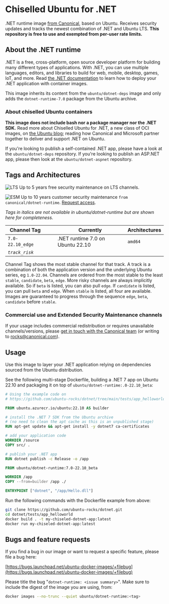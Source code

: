 # Chiselled Ubuntu for .NET

.NET runtime image [from Canonical](https://ubuntu.com/security/docker-images), based on Ubuntu. Receives security updates and tracks the newest combination of .NET and Ubuntu LTS.
**This repository is free to use and exempted from per-user rate limits.**


## About the .NET runtime

.NET is a free, cross-platform, open source developer platform for building many different types of applications. With .NET, you can use multiple languages, editors, and libraries to build for web, mobile, desktop, games, IoT, and more.
Read [the .NET documentation](https://docs.microsoft.com/en-us/dotnet/core/deploying/) to learn how to deploy your .NET application with container images.

This image inherits its content from the `ubuntu/dotnet-deps` image and only adds the `dotnet-runtime-7.0` package from the Ubuntu archive.

### About chiselled Ubuntu containers

**This image does not include bash nor a package manager nor the .NET SDK.**
Read more about Chiselled Ubuntu for .NET, a new class of OCI images, on [the Ubuntu blog](https://ubuntu.com/blog/install-dotnet-on-ubuntu); reading how Canonical and Microsoft partner together to deliver and support .NET on Ubuntu.

If you're looking to publish a self-contained .NET app, please have a look at the `ubuntu/dotnet-deps` repository.
If you're looking to publish an ASP.NET app, please then look at the `ubuntu/dotnet-aspnet` repository.


## Tags and Architectures
![LTS](https://assets.ubuntu.com/v1/0a5ff561-LTS%402x.png?h=17)
Up to 5 years free security maintenance on LTS channels.

![ESM](https://assets.ubuntu.com/v1/572f3fbd-ESM%402x.png?h=17)
Up to 10 years customer security maintenance `from canonical/dotnet-runtime`. [Request access](https://ubuntu.com/security/docker-images#get-in-touch).

_Tags in italics are not available in ubuntu/dotnet-runtime but are shown here for completeness._

| Channel Tag | | | Currently | Architectures |
|---|---|---|---|---|
 | `7.0-22.10_edge` &nbsp;&nbsp; |  | | .NET runtime 7.0 on Ubuntu&nbsp;22.10&nbsp;| `amd64` |
| _`track_risk`_ |

Channel Tag shows the most stable channel for that track. A track is a combination of both the application version and the underlying Ubuntu series, eg `1.0-22.04`.
Channels are ordered from the most stable to the least `stable`, `candidate`, `beta`, `edge`. More risky channels are always implicitly available. So if `beta` is listed, you can also pull `edge`. If `candidate` is listed, you can pull `beta` and `edge`. When `stable` is listed, all four are available. Images are guaranteed to progress through the sequence `edge`, `beta`, `candidate` before `stable`.

### Commercial use and Extended Security Maintenance channels
If your usage includes commercial redistribution or requires unavailable channels/versions, please [get in touch with the Canonical team](https://ubuntu.com/security/docker-images#get-in-touch) (or writing to rocks@canonical.com).

## Usage

Use this image to layer your .NET application relying on dependencies sourced from the Ubuntu distribution.

See the following multi-stage Dockerfile, building a .NET 7 app on Ubuntu 22.10
and packaging it on top of `ubuntu/dotnet-runtime:.0-22.10_beta`:

```Dockerfile
# Using the example code on
# https://github.com/ubuntu-rocks/dotnet/tree/main/tests/app_helloworld-self-contained/

FROM ubuntu.azurecr.io/ubuntu:22.10 AS builder

# install the .NET 7 SDK from the Ubuntu archive
# (no need to clean the apt cache as this is an unpublished stage)
RUN apt-get update && apt-get install -y dotnet7 ca-certificates

# add your application code
WORKDIR /source
COPY src/ .

# publish your .NET app
RUN dotnet publish -c Release -o /app

FROM ubuntu/dotnet-runtime:7.0-22.10_beta

WORKDIR /app
COPY --from=builder /app ./

ENTRYPOINT ["dotnet", "/app/Hello.dll"]
```

Run the following commands with the Dockerfile example from above:

```sh
git clone https://github.com/ubuntu-rocks/dotnet.git
cd dotnet/tests/app_helloworld
docker build . -t my-chiseled-dotnet-app:latest
docker run my-chiseled-dotnet-app:latest
```

<!-- 
#### Parameters

| Parameter | Description |
|---|---|
| `-e TZ=UTC` | Timezone. | -->

## Bugs and feature requests

If you find a bug in our image or want to request a specific feature, please file a bug here:

[https://bugs.launchpad.net/ubuntu-docker-images/+filebug](https://bugs.launchpad.net/ubuntu-docker-images/+filebug)

Please title the bug "`dotnet-runtime: <issue summary>`". Make sure to include the digest of the image you are using, from:

```sh
docker images --no-trunc --quiet ubuntu/dotnet-runtime:<tag>
```

